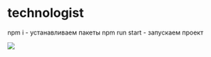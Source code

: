 # technologist
npm i - устанавливаем пакеты
npm run start - запускаем проект

![](technologist.gif)
